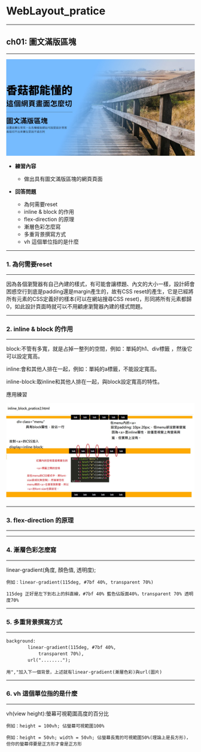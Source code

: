 # WebLayout_pratice

***
## ch01: 圖文滿版區塊
***

![image](https://github.com/JohnnyOfSnow/WebLayout_pratice/blob/master/ch01/image/ch1hw.jpg)

* **練習內容**
  * 做出具有圖文滿版區塊的網頁頁面

* **回答問題**
  * 為何需要reset
  * inline & block 的作用
  * flex-direction 的原理
  * 漸層色彩怎麼寫
  * 多重背景撰寫方式
  * vh 這個單位指的是什麼

***
### 1. 為何需要reset
***

因為各個瀏覽器有自己內建的樣式，有可能會讓標題、內文的大小一樣，設計師會困惑空行到底是padding還是margin產生的，故有CSS reset的產生，它是已經將所有元素的CSS定義好的樣本(可以在網站搜尋CSS reset)，形同將所有元素都歸0，如此設計頁面時就可以不用顧慮瀏覽器內建的樣式問題。


***
### 2. inline & block 的作用
***

block:不管有多寬，就是占掉一整列的空間，例如：單純的h1、div標籤 ，然後它可以設定寬高。

inline:會和其他人排在一起，例如：單純的a標籤，不能設定寬高。

inline-block:取inline和其他人排在一起，與block設定寬高的特性。

應用練習

![image](https://github.com/JohnnyOfSnow/WebLayout_pratice/blob/master/ch01/image/inline_block2.jpg)

***
### 3. flex-direction 的原理
***

***
### 4. 漸層色彩怎麼寫
***

linear-gradient(角度, 顏色值, 透明度);

``例如：linear-gradient(115deg, #7bf 40%, transparent 70%) ``

``115deg 正好是左下到右上的斜直線，#7bf 40% 藍色佔版面40%，transparent 70% 透明度70%``

***
### 5. 多重背景撰寫方式
***

```html
background: 
		linear-gradient(115deg, #7bf 40%, 
			transparent 70%),
		url("........");
```

``用","加入下一個背景，上述就有linear-gradient(漸層色彩)與url(圖片)``

***
### 6. vh 這個單位指的是什麼
***

vh(view height):螢幕可視範圍高度的百分比

``例如：height = 100vh; 佔螢幕可視範圍100%``

``例如：height = 50vh; width = 50vh; 佔螢幕長寬的可視範圍50%(理論上是長方形)，但你的螢幕得要是正方形才會是正方形``